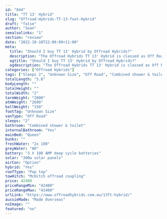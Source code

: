 ```yaml
---
id: "844"
title: "TT 13' Hybrid"
slug: "Offroad-Hybrids-TT-13-foot-Hybrid"
draft: "false"
author: "Sean"
seealsolinks: "1"
section: "review"
date: "2022-10-10T22:00:09+11:00"
meta:
  title: "Should I buy TT 13' Hybrid by Offroad Hybrids?"
  description: "The Offroad Hybrids TT 13' Hybrid is classed as Off Road, and sleeps 2 people. It is Made Overseas and comes in at Unknown Size. It generally has Combined shower & toilet."
  ogtitle: "Should I buy TT 13' Hybrid by Offroad Hybrids?"
  ogdescription: "The Offroad Hybrids TT 13' Hybrid is classed as Off Road, and sleeps 2 people. It is Made Overseas and comes in at Unknown Size. It generally has Combined shower & toilet."
categories: ["Offroad Hybrids"]
tags: ["Sleeps 2", "Unknown Size", "Off Road", "Combined shower & toilet", "Pop top", "Under 50k", "Made Overseas"]
totalLength: "5.8"
bodyLength: ""
totalHeight: ""
totalWidth: "2"
tareWeight: "2000"
atmWeight: "2600"
ballWeight: "150"
footTag: "Unknown Size"
vanType: "Off Road"
sleeps: "2"
bathroom: "Combined shower & toilet"
internalBathroom: "Yes"
mainBed: "Queen"
bunks: ""
freshWater: "2x 100"
greyWater: "80"
battery: "3 X 100 AMP deep cycle batteries"
solar: "300w solar panels"
airCon: "Option"
hybrid: "Yes"
roofType: "Pop top"
towHitch: "McHitch offroad coupling"
price: 42400
priceRangeMin: "42400"
priceRangeMax: "42400"
urlLink: "https://www.offroadhybrids.com.au/13ft-hybrid/"
aussieMade: "Made Overseas"
noImage: ""
featured: "no"
---
```

